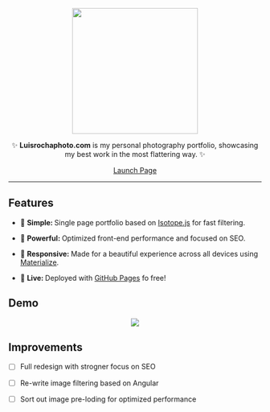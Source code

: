 <div align="center">
<p>
<img src="http://luisrochadev.com/assets/img/logo.png" width="250"/>
</p>


<p>✨ <strong>Luisrochaphoto.com</strong> is my personal photography portfolio, showcasing my best work in the most flattering way. ✨</p>

<p><a href="http://luisrochaphoto.com" class="btn btn-primary btn-md">Launch Page</a></p>
</div>

---
## Features
* 🔩 <strong>Simple: </strong> Single page portfolio based on [Isotope.js](http://isotope.metafizzy.co/) for fast filtering.

* 💪 <strong>Powerful: </strong> Optimized front-end performance and focused on SEO.

* 📱 <strong>Responsive: </strong> Made for a beautiful experience across all devices using [Materialize](http://materializecss.com/). 

* 🎉 <strong>Live: </strong> Deployed with [GitHub Pages](https://pages.github.com/) fo free!

## Demo
<div align="center">
  <img src="http://i.imgur.com/NN2MDYj.jpg"/>
</div>




## Improvements
- [ ] Full redesign with strogner focus on SEO
- [ ] Re-write image filtering based on Angular
- [ ] Sort out image pre-loding for optimized performance

